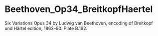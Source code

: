 # Beethoven_Op34_BreitkopfHaertel
Six Variations Opus 34 by Ludwig van Beethoven, encoding of Breitkopf und Härtel edition, 1862–90. Plate B.162.
